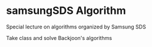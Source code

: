 # samsungSDS Algorithm
Special lecture on algorithms organized by Samsung SDS

Take class and solve Backjoon's algorithms
